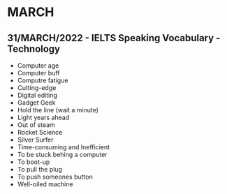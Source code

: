 # MARCH

## 31/MARCH/2022 - IELTS Speaking Vocabulary - Technology

- Computer age
- Computer buff
- Computre fatigue
- Cutting-edge
- Digital editing
- Gadget Geek
- Hold the line (wait a minute)
- Light years ahead
- Out of steam
- Rocket Science
- Silver Surfer
- Time-consuming and Inefficient
- To be stuck behing a computer
- To boot-up
- To pull the plug
- To push someones button
- Well-oiled machine
